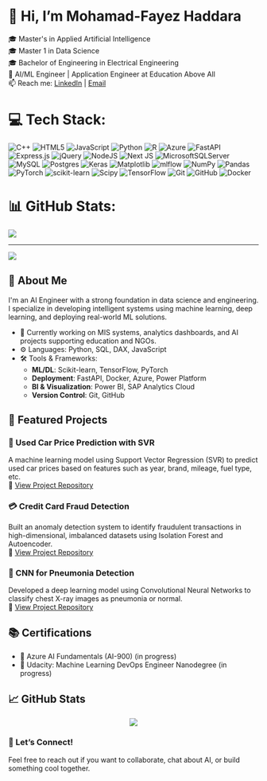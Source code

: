 # 👋 Hi, I’m Mohamad-Fayez Haddara

🎓 Master's in Applied Artificial Intelligence </br>
🎓 Master 1 in Data Science</br>
🎓 Bachelor of Engineering in Electrical Engineering  </br>
💼 AI/ML Engineer | Application Engineer at Education Above All </br>
📫 Reach me: [LinkedIn](www.linkedin.com/in/mohamadfayezhaddara) | [Email](mailto:mohammad.haddara@outlook.com)</br>


# 💻 Tech Stack:
![C++](https://img.shields.io/badge/c++-%2300599C.svg?style=for-the-badge&logo=c%2B%2B&logoColor=white) ![HTML5](https://img.shields.io/badge/html5-%23E34F26.svg?style=for-the-badge&logo=html5&logoColor=white) ![JavaScript](https://img.shields.io/badge/javascript-%23323330.svg?style=for-the-badge&logo=javascript&logoColor=%23F7DF1E) ![Python](https://img.shields.io/badge/python-3670A0?style=for-the-badge&logo=python&logoColor=ffdd54) ![R](https://img.shields.io/badge/r-%23276DC3.svg?style=for-the-badge&logo=r&logoColor=white) ![Azure](https://img.shields.io/badge/azure-%230072C6.svg?style=for-the-badge&logo=microsoftazure&logoColor=white) ![FastAPI](https://img.shields.io/badge/FastAPI-005571?style=for-the-badge&logo=fastapi) ![Express.js](https://img.shields.io/badge/express.js-%23404d59.svg?style=for-the-badge&logo=express&logoColor=%2361DAFB) ![jQuery](https://img.shields.io/badge/jquery-%230769AD.svg?style=for-the-badge&logo=jquery&logoColor=white) ![NodeJS](https://img.shields.io/badge/node.js-6DA55F?style=for-the-badge&logo=node.js&logoColor=white) ![Next JS](https://img.shields.io/badge/Next-black?style=for-the-badge&logo=next.js&logoColor=white) ![MicrosoftSQLServer](https://img.shields.io/badge/Microsoft%20SQL%20Server-CC2927?style=for-the-badge&logo=microsoft%20sql%20server&logoColor=white) ![MySQL](https://img.shields.io/badge/mysql-4479A1.svg?style=for-the-badge&logo=mysql&logoColor=white) ![Postgres](https://img.shields.io/badge/postgres-%23316192.svg?style=for-the-badge&logo=postgresql&logoColor=white) ![Keras](https://img.shields.io/badge/Keras-%23D00000.svg?style=for-the-badge&logo=Keras&logoColor=white) ![Matplotlib](https://img.shields.io/badge/Matplotlib-%23ffffff.svg?style=for-the-badge&logo=Matplotlib&logoColor=black) ![mlflow](https://img.shields.io/badge/mlflow-%23d9ead3.svg?style=for-the-badge&logo=numpy&logoColor=blue) ![NumPy](https://img.shields.io/badge/numpy-%23013243.svg?style=for-the-badge&logo=numpy&logoColor=white) ![Pandas](https://img.shields.io/badge/pandas-%23150458.svg?style=for-the-badge&logo=pandas&logoColor=white) ![PyTorch](https://img.shields.io/badge/PyTorch-%23EE4C2C.svg?style=for-the-badge&logo=PyTorch&logoColor=white) ![scikit-learn](https://img.shields.io/badge/scikit--learn-%23F7931E.svg?style=for-the-badge&logo=scikit-learn&logoColor=white) ![Scipy](https://img.shields.io/badge/SciPy-%230C55A5.svg?style=for-the-badge&logo=scipy&logoColor=%white) ![TensorFlow](https://img.shields.io/badge/TensorFlow-%23FF6F00.svg?style=for-the-badge&logo=TensorFlow&logoColor=white) ![Git](https://img.shields.io/badge/git-%23F05033.svg?style=for-the-badge&logo=git&logoColor=white) ![GitHub](https://img.shields.io/badge/github-%23121011.svg?style=for-the-badge&logo=github&logoColor=white) ![Docker](https://img.shields.io/badge/docker-%230db7ed.svg?style=for-the-badge&logo=docker&logoColor=white)
# 📊 GitHub Stats:
![](https://github-readme-stats.vercel.app/api?username=Mohamad-Haddara&theme=dark&hide_border=false&include_all_commits=false&count_private=false)<br/>

---
[![](https://visitcount.itsvg.in/api?id=Mohamad-Haddara&icon=0&color=0)](https://visitcount.itsvg.in)

<!-- Proudly created with GPRM ( https://gprm.itsvg.in ) -->


## 🚀 About Me

I'm an AI Engineer with a strong foundation in data science and engineering. I specialize in developing intelligent systems using machine learning, deep learning, and deploying real-world ML solutions.

- 🔭 Currently working on MIS systems, analytics dashboards, and AI projects supporting education and NGOs.
- ⚙️ Languages: Python, SQL, DAX, JavaScript  
- 🛠️ Tools & Frameworks:  
  - **ML/DL**: Scikit-learn, TensorFlow, PyTorch  
  - **Deployment**: FastAPI, Docker, Azure, Power Platform  
  - **BI & Visualization**: Power BI, SAP Analytics Cloud  
  - **Version Control**: Git, GitHub


 ## 📁 Featured Projects

### 🚗 Used Car Price Prediction with SVR
A machine learning model using Support Vector Regression (SVR) to predict used car prices based on features such as year, brand, mileage, fuel type, etc.  
🔗 [View Project Repository](https://github.com/yourusername/used-car-price-svr)

### 💳 Credit Card Fraud Detection
Built an anomaly detection system to identify fraudulent transactions in high-dimensional, imbalanced datasets using Isolation Forest and Autoencoder.  
🔗 [View Project Repository](https://github.com/yourusername/credit-card-fraud)

### 🧠 CNN for Pneumonia Detection
Developed a deep learning model using Convolutional Neural Networks to classify chest X-ray images as pneumonia or normal.  
🔗 [View Project Repository](https://github.com/yourusername/pneumonia-detection)

## 📚 Certifications

- 🏅 Azure AI Fundamentals (AI-900) (in progress)
- 🏅 Udacity: Machine Learning DevOps Engineer Nanodegree (in progress)

## 📈 GitHub Stats

<p align="center">
  <img src="https://github-readme-stats.vercel.app/api?username=yourusername&show_icons=true&theme=default" />
  <br/>
</p>


### 🤝 Let’s Connect!
Feel free to reach out if you want to collaborate, chat about AI, or build something cool together.
<!---
Mohamad-Haddara/Mohamad-Haddara is a ✨ special ✨ repository because its `README.md` (this file) appears on your GitHub profile.
You can click the Preview link to take a look at your changes.
--->
